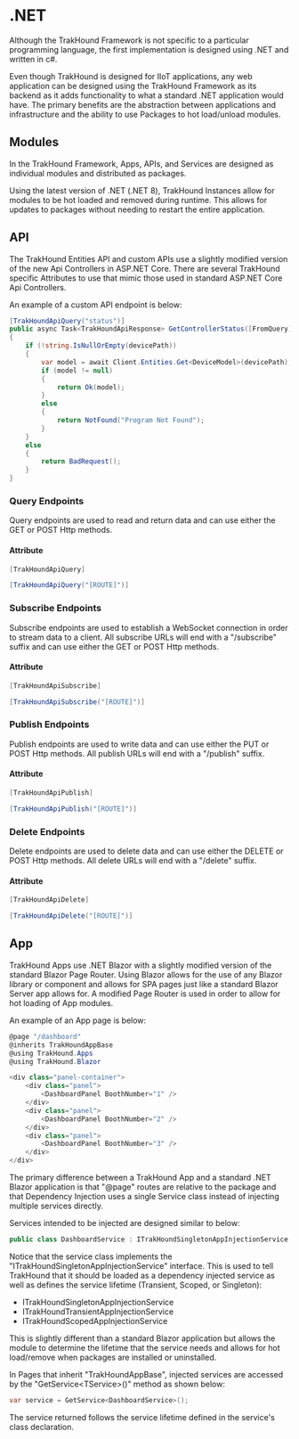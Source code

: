 # .NET
Although the TrakHound Framework is not specific to a particular programming language, the first implementation is designed using .NET and written in c#.

Even though TrakHound is designed for IIoT applications, any web application can be designed using the TrakHound Framework as its backend as it adds functionality to what a standard .NET application would have. The primary benefits are the abstraction between applications and infrastructure and the ability to use Packages to hot load/unload modules.

## Modules
In the TrakHound Framework, Apps, APIs, and Services are designed as individual modules and distributed as packages.

Using the latest version of .NET (.NET 8), TrakHound Instances allow for modules to be hot loaded and removed during runtime. This allows for updates to packages without needing to restart the entire application.

## API
The TrakHound Entities API and custom APIs use a slightly modified version of the new Api Controllers in ASP.NET Core. There are several TrakHound specific Attributes to use that mimic those used in standard ASP.NET Core Api Controllers.

An example of a custom API endpoint is below:
```c#
[TrakHoundApiQuery("status")]
public async Task<TrakHoundApiResponse> GetControllerStatus([FromQuery] string devicePath)
{
    if (!string.IsNullOrEmpty(devicePath))
    {
        var model = await Client.Entities.Get<DeviceModel>(devicePath);
        if (model != null)
        {
            return Ok(model);
        }
        else
        {
            return NotFound("Program Not Found");
        }
    }
    else
    {
        return BadRequest();
    }
}
```

### Query Endpoints
Query endpoints are used to read and return data and can use either the GET or POST Http methods.

#### Attribute
```c#
[TrakHoundApiQuery]

[TrakHoundApiQuery("[ROUTE]")]
```

### Subscribe Endpoints
Subscribe endpoints are used to establish a WebSocket connection in order to stream data to a client. All subscribe URLs will end with a "/subscribe" suffix and can use either the GET or POST Http methods.

#### Attribute
```c#
[TrakHoundApiSubscribe]

[TrakHoundApiSubscribe("[ROUTE]")]
```

### Publish Endpoints
Publish endpoints are used to write data and can use either the PUT or POST Http methods. All publish URLs will end with a "/publish" suffix.

#### Attribute
```c#
[TrakHoundApiPublish]

[TrakHoundApiPublish("[ROUTE]")]
```

### Delete Endpoints
Delete endpoints are used to delete data and can use either the DELETE or POST Http methods. All delete URLs will end with a "/delete" suffix.

#### Attribute
```c#
[TrakHoundApiDelete]

[TrakHoundApiDelete("[ROUTE]")]
```

## App
TrakHound Apps use .NET Blazor with a slightly modified version of the standard Blazor Page Router. Using Blazor allows for the use of any Blazor library or component and allows for SPA pages just like a standard Blazor Server app allows for. A modified Page Router is used in order to allow for hot loading of App modules.

An example of an App page is below:
```c#
@page "/dashboard"
@inherits TrakHoundAppBase
@using TrakHound.Apps
@using TrakHound.Blazor

<div class="panel-container">
    <div class="panel">
        <DashboardPanel BoothNumber="1" />
    </div>
    <div class="panel">
        <DashboardPanel BoothNumber="2" />
    </div>
    <div class="panel">
        <DashboardPanel BoothNumber="3" />
    </div>
</div>
```

The primary difference between a TrakHound App and a standard .NET Blazor application is that "@page" routes are relative to the package and that Dependency Injection uses a single Service class instead of injecting multiple services directly.

Services intended to be injected are designed similar to below:
```c#
public class DashboardService : ITrakHoundSingletonAppInjectionService
```

Notice that the service class implements the "ITrakHoundSingletonAppInjectionService" interface. This is used to tell TrakHound that it should be loaded as a dependency injected service as well as defines the service lifetime (Transient, Scoped, or Singleton):

<ul>
    <li>ITrakHoundSingletonAppInjectionService</li>
    <li>ITrakHoundTransientAppInjectionService</li>
    <li>ITrakHoundScopedAppInjectionService</li>
</ul>

This is slightly different than a standard Blazor application but allows the module to determine the lifetime that the service needs and allows for hot load/remove when packages are installed or uninstalled.

In Pages that inherit "TrakHoundAppBase", injected services are accessed by the "GetService&lt;TService&gt;()" method as shown below:
```c#
var service = GetService<DashboardService>();
```

The service returned follows the service lifetime defined in the service's class declaration.
